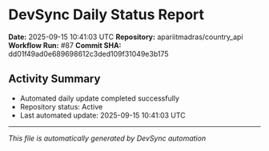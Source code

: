 # DevSync Daily Status Report

**Date:** 2025-09-15 10:41:03 UTC
**Repository:** apariitmadras/country_api
**Workflow Run:** #87
**Commit SHA:** dd01f49ad0e689698612c3ded109f31049e3b175

## Activity Summary
- Automated daily update completed successfully
- Repository status: Active
- Last automated update: 2025-09-15 10:41:03 UTC

---
*This file is automatically generated by DevSync automation*
